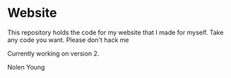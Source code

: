 # Website
This repository holds the code for my website that I made for myself.
Take any code you want. Please don't hack me

Currently working on version 2.

Nolen Young